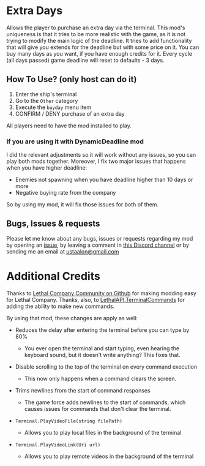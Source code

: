 # Extra Days
Allows the player to purchase an extra day via the terminal. This mod's uniqueness is that it tries to be more realistic with the game, as it is not trying to modify the main logic of the deadline. It tries to add functionality that will give you extends for the deadline but with some price on it. You can buy many days as you want, if you have enough credits for it. Every cycle (all days passed) game deadline will reset to defaults - 3 days.

## How To Use? (only host can do it)
1. Enter the ship's terminal
2. Go to the `Other` category
3. Execute the `buyday` menu item
4. CONFIRM / DENY purchase of an extra day

All players need to have the mod installed to play.

### If you are using it with DynamicDeadline mod
I did the relevant adjustments so it will work without any issues, so you can play both mods together. Moreover, I fix two major issues that happens when you have higher deadline:
- Enemies not spawning when you have deadline higher than 10 days or more
- Negative buying rate from the company

So by using my mod, it will fix those issues for both of them.

## Bugs, Issues & requests
Please let me know about any bugs, issues or requests regarding my mod by opening an [issue](https://github.com/ustaalon/LethalCompany.ExtraDays/issues), by leaving a comment in [this Discord channel](https://discord.com/channels/1168655651455639582/1190842600534573056) or by sending me an email at ustaalon@gmail.com

# Additional Credits
Thanks to [Lethal Company Community on Github](https://github.com/LethalCompany) for making modding easy for Lethal Company.
Thanks, also, to [LethalAPI.TerminalCommands](https://github.com/LethalCompany/LethalAPI.TerminalCommands) for adding the ability to make new commands.

By using that mod, these changes are apply as well:
* Reduces the delay after entering the terminal before you can type by 80%
  *  You ever open the terminal and start typing, even hearing the keyboard sound, but it doesn't write anything? This fixes that.

* Disable scrolling to the top of the terminal on every command execution
  *  This now only happens when a command clears the screen.
    
* Trims newlines from the start of command responses
  *  The game force adds newlines to the start of commands, which causes issues for commands that don't clear the terminal. 

* `Terminal.PlayVideoFile(string filePath)`
  * Allows you to play local files in the background of the terminal
    
* `Terminal.PlayVideoLink(Uri url)`
  * Allows you to play remote videos in the background of the terminal